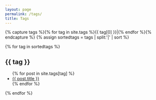 ```yaml
---
layout: page
permalink: /tags/
title: Tags
---
```


{% capture tags %}{% for tag in site.tags %}{{ tag[0] }}|{% endfor %}{% endcapture %}
{% assign sortedtags = tags | split:'|' | sort %}

{% for tag in sortedtags %}
<a name="{{ tag }}"></a>
<h2>{{ tag }}</h2>
<ul class="list-unstyled">
{% for post in site.tags[tag] %}
<li><a href="{{ post.url }}">{{ post.title }}</a></li>
{% endfor %}
</ul>
{% endfor %}
